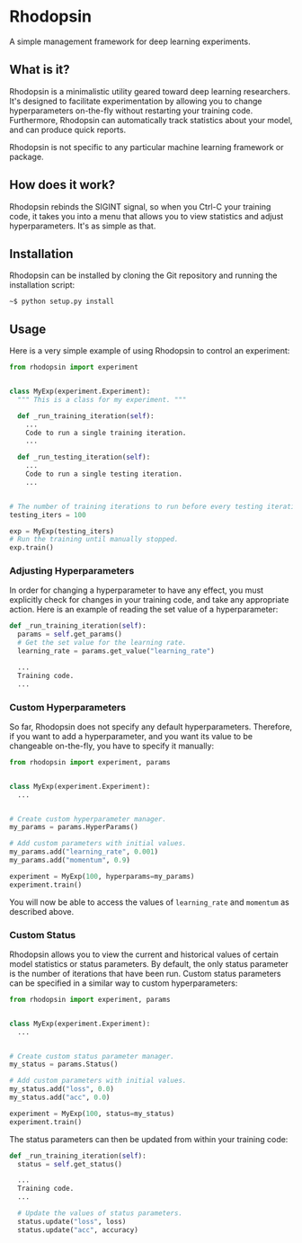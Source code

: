 # Rhodopsin

A simple management framework for deep learning experiments.

## What is it?

Rhodopsin is a minimalistic utility geared toward deep learning researchers.
It's designed to facilitate experimentation by allowing you to change
hyperparameters on-the-fly without restarting your training code. Furthermore,
Rhodopsin can automatically track statistics about your model, and can produce
quick reports.

Rhodopsin is not specific to any particular machine learning framework or
package.

## How does it work?

Rhodopsin rebinds the SIGINT signal, so when you Ctrl-C your training code, it
takes you into a menu that allows you to view statistics and adjust
hyperparameters. It's as simple as that.

## Installation

Rhodopsin can be installed by cloning the Git repository and running the
installation script:

```
~$ python setup.py install
```

## Usage

Here is a very simple example of using Rhodopsin to control an experiment:

```python
from rhodopsin import experiment


class MyExp(experiment.Experiment):
  """ This is a class for my experiment. """

  def _run_training_iteration(self):
    ...
    Code to run a single training iteration.
    ...

  def _run_testing_iteration(self):
    ...
    Code to run a single testing iteration.
    ...


# The number of training iterations to run before every testing iteration.
testing_iters = 100

exp = MyExp(testing_iters)
# Run the training until manually stopped.
exp.train()
```

### Adjusting Hyperparameters

In order for changing a hyperparameter to have any effect, you must explicitly
check for changes in your training code, and take any appropriate action. Here
is an example of reading the set value of a hyperparameter:

```python
def _run_training_iteration(self):
  params = self.get_params()
  # Get the set value for the learning rate.
  learning_rate = params.get_value("learning_rate")

  ...
  Training code.
  ...
```

### Custom Hyperparameters

So far, Rhodopsin does not specify any default hyperparameters. Therefore, if
you want to add a hyperparameter, and you want its value to be changeable
on-the-fly, you have to specify it manually:

```python
from rhodopsin import experiment, params


class MyExp(experiment.Experiment):
  ...


# Create custom hyperparameter manager.
my_params = params.HyperParams()

# Add custom parameters with initial values.
my_params.add("learning_rate", 0.001)
my_params.add("momentum", 0.9)

experiment = MyExp(100, hyperparams=my_params)
experiment.train()
```

You will now be able to access the values of `learning_rate` and
`momentum` as described above.

### Custom Status

Rhodopsin allows you to view the current and historical values of certain model
statistics or status parameters. By default, the only status parameter is the
number of iterations that have been run. Custom status parameters can be
specified in a similar way to custom hyperparameters:

```python
from rhodopsin import experiment, params


class MyExp(experiment.Experiment):
  ...


# Create custom status parameter manager.
my_status = params.Status()

# Add custom parameters with initial values.
my_status.add("loss", 0.0)
my_status.add("acc", 0.0)

experiment = MyExp(100, status=my_status)
experiment.train()
```

The status parameters can then be updated from within your training code:

```python
def _run_training_iteration(self):
  status = self.get_status()

  ...
  Training code.
  ...

  # Update the values of status parameters.
  status.update("loss", loss)
  status.update("acc", accuracy)
```
